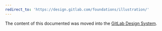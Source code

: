 ```yaml
---
redirect_to: 'https://design.gitlab.com/foundations/illustration/'
---
```


The content of this documented was moved into the [GitLab Design System](https://design.gitlab.com/foundations/illustration).
